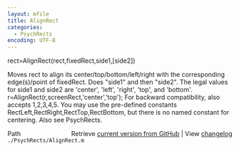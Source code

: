 ```yaml
---
layout: mfile
title: AlignRect
categories:
  - PsychRects
encoding: UTF-8
---
```


rect=AlignRect(rect,fixedRect,side1,[side2])

Moves rect to align its center/top/bottom/left/right with the
corresponding edge(s)/point of fixedRect. Does "side1" and then "side2".
The legal values for side1 and side2 are 'center', 'left', 'right',
'top', and 'bottom'.
     r=AlignRect(r,screenRect,'center','top');
For backward compatibility, also accepts 1,2,3,4,5. You may use the
pre-defined constants RectLeft,RectRight,RectTop,RectBottom, but there is
no named constant for centering.
Also see PsychRects.


<div class="code_header" style="text-align:right;">
  <span style="float:left;">Path&nbsp;&nbsp;</span> <span class="counter">Retrieve <a href=
  "https://raw.github.com/Psychtoolbox-3/Psychtoolbox-3/beta/./PsychRects/AlignRect.m">current version from GitHub</a> | View <a href=
  "https://github.com/Psychtoolbox-3/Psychtoolbox-3/commits/beta/./PsychRects/AlignRect.m">changelog</a></span>
</div>
<div class="code">
  <code>./PsychRects/AlignRect.m</code>
</div>
